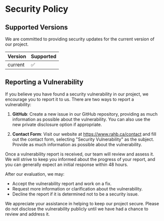 # Security Policy

## Supported Versions

We are committed to providing security updates for the current version of our project. 

| Version | Supported          |
| ------- | ------------------ |
| current | :white_check_mark: |

## Reporting a Vulnerability

If you believe you have found a security vulnerability in our project, we encourage you to report it to us. There are two ways to report a vulnerability:

1. **GitHub**: Create a new issue in our GitHub repository, providing as much information as possible about the vulnerability. You can also use the new private disclosure option if appropriate.

2. **Contact Form**: Visit our website at https://www.rahb.ca/contact and fill out the contact form, selecting "Security Vulnerability" as the subject. Provide as much information as possible about the vulnerability.

Once a vulnerability report is received, our team will review and assess it. We will strive to keep you informed about the progress of your report, and you can generally expect an initial response within 48 hours. 

After our evaluation, we may:
- Accept the vulnerability report and work on a fix.
- Request more information or clarification about the vulnerability.
- Decline the report if it is determined not to be a security issue.

We appreciate your assistance in helping to keep our project secure. Please do not disclose the vulnerability publicly until we have had a chance to review and address it.